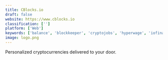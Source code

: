 ```yaml
---
title: CBlocks.io
draft: false 
website: https://www.cblocks.io
classification: ['']
platform: ['Web']
keywords: ['balance', 'blockkeeper', 'cryptojobs', 'hyperwage', 'iofinance_ui_kit', 'republic_note', 'udax', 'spot']
image: logo.png
---
```

Personalized cryptocurrencies delivered to your door.